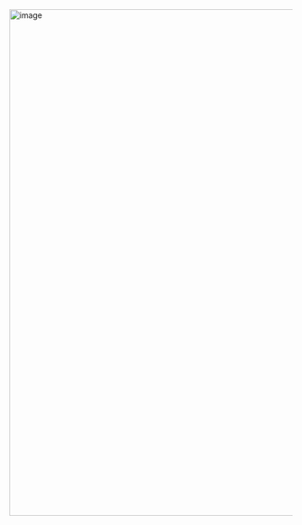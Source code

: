 <img width="900" alt="image" src="https://github.com/user-attachments/assets/36c698e0-af04-4d1e-bd58-91e8e7344acd" />
